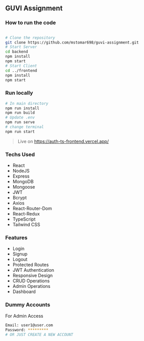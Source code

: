 ## GUVI Assignment

### How to run the code

```sh

# Clone the repository
git clone https://github.com/mstomar698/guvi-assignment.git
# Start Server
cd backend
npm install
npm start
# Start Client
cd ../frontend
npm install
npm start
```

### Run locally

```sh
# In main directory
npm run install
npm run build
# Update .env
npm run serve
# change terminal
npm run start
```
> Live on https://auth-ts-frontend.vercel.app/


### Techs Used

- React
- NodeJS
- Express
- MongoDB
- Mongoose
- JWT
- Bcrypt
- Axios
- React-Router-Dom
- React-Redux
- TypeScript
- Tailwind CSS

### Features

- Login
- Signup
- Logout
- Protected Routes
- JWT Authentication
- Responsive Design
- CRUD Operations
- Admin Operations
- Dashboard

### Dummy Accounts

For Admin Access

```sh
Email: user1@user.com
Password: *********
# OR JUST CREATE A NEW ACCOUNT
```
